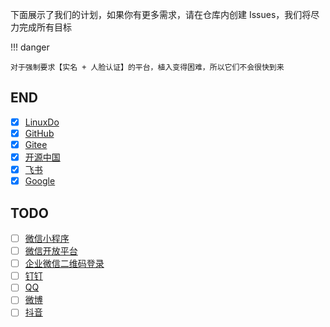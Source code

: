 下面展示了我们的计划，如果你有更多需求，请在仓库内创建 Issues，我们将尽力完成所有目标

!!! danger

    对于强制要求【实名 + 人脸认证】的平台，植入变得困难，所以它们不会很快到来

## END

- [x] [LinuxDo](clients/linuxdo.md)
- [x] [GitHub](clients/github.md)
- [x] [Gitee](clients/gitee.md)
- [x] [开源中国](clients/oschina.md)
- [x] [飞书](clients/feishu.md)
- [x] [Google](clients/google.md)

## TODO

- [ ] [微信小程序](clients/wechat_open.md)
- [ ] [微信开放平台](clients/wechat_mp.md)
- [ ] [企业微信二维码登录](clients/wechat_work.md)
- [ ] [钉钉](clients/dingding.md)
- [ ] [QQ](clients/qq.md)
- [ ] [微博](clients/weibo.md)
- [ ] [抖音](clients/douyin.md)
